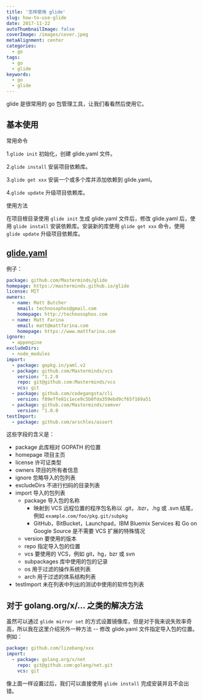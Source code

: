 ```yaml
---
title: '怎样使用 glide'
slug: how-to-use-glide
date: 2017-11-22
autoThumbnailImage: false
coverImage: /images/cover.jpeg
metaAlignment: center
categories:
  - go
tags:
  - go
  - glide
keywords:
  - go
  - glide
---
```


glide 是很常用的 go 包管理工具，让我们看看然后使用它。

<!--more-->

## 基本使用

常用命令

1.`glide init` 初始化，创建 glide.yaml 文件。

2.`glide install` 安装项目依赖库。

3.`glide get xxx` 安装一个或多个库并添加依赖到 glide.yaml。

4.`glide update` 升级项目依赖库。

使用方法

在项目根目录使用 `glide init` 生成 glide.yaml 文件后，修改 glide.yaml 后，使用 `glide install` 安装依赖库。安装新的库使用 `glide get xxx` 命令，使用 `glide update` 升级项目依赖库。

## [glide.yaml](https://glide.readthedocs.io/en/latest/glide.yaml/)

例子：

```yaml
package: github.com/Masterminds/glide
homepage: https://masterminds.github.io/glide
license: MIT
owners:
  - name: Matt Butcher
    email: technosophos@gmail.com
    homepage: http://technosophos.com
  - name: Matt Farina
    email: matt@mattfarina.com
    homepage: https://www.mattfarina.com
ignore:
  - appengine
excludeDirs:
  - node_modules
import:
  - package: gopkg.in/yaml.v2
  - package: github.com/Masterminds/vcs
    version: ^1.2.0
    repo: git@github.com:Masterminds/vcs
    vcs: git
  - package: github.com/codegangsta/cli
    version: f89effe81c1ece9c5b0fda359ebd9cf65f169a51
  - package: github.com/Masterminds/semver
    version: ^1.0.0
testImport:
  - package: github.com/arschles/assert
```

这些字段的含义是：

- package 此库相对 GOPATH 的位置
- homepage 项目主页
- license 许可证类型
- owners 项目的所有者信息
- ignore 忽略导入的包列表
- excludeDirs 不进行扫码的目录列表
- import 导入的包列表
  - package 导入包的名称
    - 映射到 VCS 远程位置的程序包名称以 .git，.bzr，.hg 或 .svn 结尾，例如 `example.com/foo/pkg.git/subpkg`
    - GitHub，BitBucket，Launchpad，IBM Bluemix Services 和 Go on Google Source 是不需要 VCS 扩展的特殊情况
  - version 要使用的版本
  - repo 指定导入包的位置
  - vcs 要使用的 VCS，例如 git，hg，bzr 或 svn
  - subpackages 库中使用的包的记录
  - os 用于过滤的操作系统列表
  - arch 用于过滤的体系结构列表
- testImport 未在列表中列出的测试中使用的软件包列表

## 对于 golang.org/x/... 之类的解决方法

虽然可以通过 `glide mirror set` 的方式设置镜像库，但是对于我来说失败率奇高，所以我在这里介绍另外一种方法 -- 修改 glide.yaml 文件指定导入包的位置。例如：

```yaml
package: github.com/lizebang/xxx
import:
  - package: golang.org/x/net
    repo: git@github.com:golang/net.git
    vcs: git
```

像上面一样设置过后，我们可以直接使用 `glide install` 完成安装并且不会出错。
